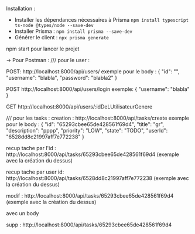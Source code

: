 Installation :

- Installer les dépendances nécessaires à Prisma `npm install typescript ts-node @types/node --save-dev`
- Installer Prisma : `npm install prisma --save-dev`
- Générer le client : `npx prisma generate`

npm start pour lancer le projet

-> Pour Postman :
/// pour le user :

POST: http://localhost:8000/api/users/
exemple pour le body :
{
    "id": "", 
    "username": "blabla",
    "password": "blabla2"
}

POST http://localhost:8000/api/users/login
exemple:
{
    "username": "blabla"
}

GET http://localhost:8000/api/users/:idDeLUtilisateurGenere



/// pour les tasks :
creation : http://localhost:8000/api/tasks/create
exemple pour le body :
{
    "id": "65293cbee65de428561f69d4",
    "title": "gr",
    "description": "pppp",
    "priority": "LOW",
    "state": "TODO",
    "userId": "6528dd8c21997aff7e772238"
}

recup tache par l'id :
http://localhost:8000/api/tasks/65293cbee65de428561f69d4
(exemple avec la création du dessus)

recup tache par user id:
http://localhost:8000/api/tasks/6528dd8c21997aff7e772238
(exemple avec la création du dessus)

modif :
http://localhost:8000/api/tasks/65293cbee65de428561f69d4
(exemple avec la création du dessus)

avec un body

supp :
http://localhost:8000/api/tasks/65293cbee65de428561f69d4